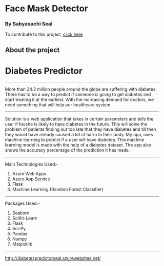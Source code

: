 # Face Mask Detector

### By Sabyasachi Seal 

To contribute to this project, [click here](https://github.com/GDSC-TMSL/DiabetesPredictor)

## About the project

# Diabetes Predictor

<hr>

More than 34.2 million people around the globe are suffering with diabetes. There has to be a way to predict if someone is going to get diabetes and start treating it at the earliest. With the increasing demand for doctors, we need something that will help our healthcare system.

<hr>

Solution is a web application that takes in certain parameters and tells the user if he/she is likely to have diabetes in the future. This will solve the problem of patients finding out too late that they have diabetes and till then they would have already caused a lot of harm to their body. My app, uses machine learning to predict if a user will have diabetes. This machine learning model is made with the help of a diabetes dataset. The app also shows the accuracy percentage of the prediction it has made.

<hr>

Main Technologies Used:-
1. Azure Web Apps
2. Azure App Service
3. Flask
4. Machine Learning (Random Forest Classifier)

<hr>

Packages Used:-
1. Seaborn
2. SciKit-Learn
3. Flask
4. Sci-Py
5. Pandas
6. Numpy
7. Matplotlib

<hr>

http://diabetespredictorseal.azurewebsites.net/


